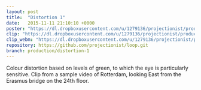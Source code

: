 ```yaml
---
layout: post
title:  "Distortion 1"
date:   2015-11-11 21:10:10 +0000
poster: "https://dl.dropboxusercontent.com/u/1279136/projectionist/productions/distortion-1/poster.png"
clip: "https://dl.dropboxusercontent.com/u/1279136/projectionist/productions/distortion-1/clip600.mp4"
clip_webm: "https://dl.dropboxusercontent.com/u/1279136/projectionist/productions/distortion-1/clip600.webm"
repository: https://github.com/projectionist/loop.git
branch: production/distortion-1
---
```


Colour distortion based on levels of green, to which the eye is particularly sensitive. Clip from a sample video of Rotterdam, looking East from the Erasmus bridge on the 24th floor.

